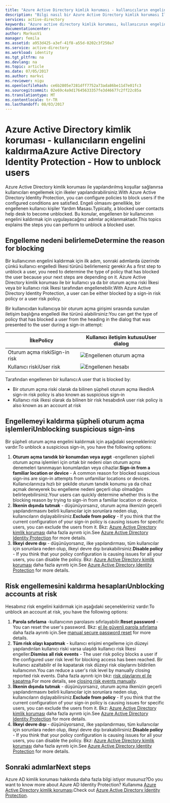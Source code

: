 ```yaml
---
title: "Azure Active Directory kimlik koruması - kullanıcıların engelini kaldırma | Microsoft Docs"
description: "Bilgi nasıl bir Azure Active Directory kimlik koruması İlkesi tarafından engellendi kullanıcıların Engellemeyi Kaldır."
services: active-directory
keywords: "Azure active directory kimlik koruması, kullanıcının engelini kaldırma"
documentationcenter: 
author: MarkusVi
manager: femila
ms.assetid: a953d425-a3ef-41f8-a55d-0202c3f250a7
ms.service: active-directory
ms.workload: identity
ms.tgt_pltfrm: na
ms.devlang: na
ms.topic: article
ms.date: 07/05/2017
ms.author: markvi
ms.reviewer: nigu
ms.openlocfilehash: ce6b2805e7281dff7752a73ada86be11d7e01fc3
ms.sourcegitcommit: 02e69c4a9d17645633357fe3d46677c2ff22c85a
ms.translationtype: MT
ms.contentlocale: tr-TR
ms.lasthandoff: 08/03/2017
---
```

# <a name="azure-active-directory-identity-protection---how-to-unblock-users"></a><span data-ttu-id="5ed6a-104">Azure Active Directory kimlik koruması - kullanıcıların engelini kaldırma</span><span class="sxs-lookup"><span data-stu-id="5ed6a-104">Azure Active Directory Identity Protection - How to unblock users</span></span>
<span data-ttu-id="5ed6a-105">Azure Active Directory kimlik koruması ile yapılandırılmış koşullar sağlanırsa kullanıcıları engellemek için ilkeler yapılandırabilirsiniz.</span><span class="sxs-lookup"><span data-stu-id="5ed6a-105">With Azure Active Directory Identity Protection, you can configure policies to block users if the configured conditions are satisfied.</span></span> <span data-ttu-id="5ed6a-106">Engeli olmasını genellikle, bir engellenen kullanıcı kişiler Yardım Masası.</span><span class="sxs-lookup"><span data-stu-id="5ed6a-106">Typically, a blocked user contacts help desk to become unblocked.</span></span> <span data-ttu-id="5ed6a-107">Bu konular, engellenen bir kullanıcının engelini kaldırmak için uygulayacağınız adımlar açıklanmaktadır.</span><span class="sxs-lookup"><span data-stu-id="5ed6a-107">This topics explains the steps you can perform to unblock a blocked user.</span></span>

## <a name="determine-the-reason-for-blocking"></a><span data-ttu-id="5ed6a-108">Engelleme nedeni belirleme</span><span class="sxs-lookup"><span data-stu-id="5ed6a-108">Determine the reason for blocking</span></span>
<span data-ttu-id="5ed6a-109">Bir kullanıcının engelini kaldırmak için ilk adım, sonraki adımlarda üzerinde çünkü kullanıcı engelledi İlkesi türünü belirlemeniz gerekir.</span><span class="sxs-lookup"><span data-stu-id="5ed6a-109">As a first step to unblock a user, you need to determine the type of policy that has blocked the user because your next steps are depending on it.</span></span>
<span data-ttu-id="5ed6a-110">Azure Active Directory kimlik koruması ile bir kullanıcı ya da bir oturum açma riski İlkesi veya bir kullanıcı risk İlkesi tarafından engellenebilir.</span><span class="sxs-lookup"><span data-stu-id="5ed6a-110">With Azure Active Directory Identity Protection, a user can be either blocked by a sign-in risk policy or a user risk policy.</span></span>

<span data-ttu-id="5ed6a-111">Bir kullanıcıdan kullanıcıya bir oturum açma girişimi sırasında sunulan iletişim başlığına engelledi ilke türünü alabilirsiniz:</span><span class="sxs-lookup"><span data-stu-id="5ed6a-111">You can get the type of policy that has blocked a user from the heading in the dialog that was presented to the user during a sign-in attempt:</span></span>

| <span data-ttu-id="5ed6a-112">İlke</span><span class="sxs-lookup"><span data-stu-id="5ed6a-112">Policy</span></span> | <span data-ttu-id="5ed6a-113">Kullanıcı iletişim kutusu</span><span class="sxs-lookup"><span data-stu-id="5ed6a-113">User dialog</span></span> |
| --- | --- |
| <span data-ttu-id="5ed6a-114">Oturum açma riski</span><span class="sxs-lookup"><span data-stu-id="5ed6a-114">Sign-in risk</span></span> |![Engellenen oturum açma](./media/active-directory-identityprotection-unblock-howto/02.png) |
| <span data-ttu-id="5ed6a-116">Kullanıcı riski</span><span class="sxs-lookup"><span data-stu-id="5ed6a-116">User risk</span></span> |![Engellenen hesabı](./media/active-directory-identityprotection-unblock-howto/104.png) |

<span data-ttu-id="5ed6a-118">Tarafından engellenen bir kullanıcı:</span><span class="sxs-lookup"><span data-stu-id="5ed6a-118">A user that is blocked by:</span></span>

* <span data-ttu-id="5ed6a-119">Bir oturum açma riski olarak da bilinen şüpheli oturum açma ilkedir</span><span class="sxs-lookup"><span data-stu-id="5ed6a-119">A sign-in risk policy is also known as suspicious sign-in</span></span>
* <span data-ttu-id="5ed6a-120">Kullanıcı risk ilkesi olarak da bilinen bir risk hesabıdır</span><span class="sxs-lookup"><span data-stu-id="5ed6a-120">A user risk policy is also known as an account at risk</span></span>

## <a name="unblocking-suspicious-sign-ins"></a><span data-ttu-id="5ed6a-121">Engellemeyi kaldırma şüpheli oturum açma işlemleri</span><span class="sxs-lookup"><span data-stu-id="5ed6a-121">Unblocking suspicious sign-ins</span></span>
<span data-ttu-id="5ed6a-122">Bir şüpheli oturum açma engelini kaldırmak için aşağıdaki seçenekleriniz vardır:</span><span class="sxs-lookup"><span data-stu-id="5ed6a-122">To unblock a suspicious sign-in, you have the following options:</span></span>

1. <span data-ttu-id="5ed6a-123">**Oturum açma tanıdık bir konumdan veya aygıt** -engellenen şüpheli oturum açma işlemleri için ortak bir nedeni olan oturum açma denemeleri tanınmayan konumlardan veya cihazlar.</span><span class="sxs-lookup"><span data-stu-id="5ed6a-123">**Sign-in from a familiar location or device** - A common reason for blocked suspicious sign-ins are sign-in attempts from unfamiliar locations or devices.</span></span> <span data-ttu-id="5ed6a-124">Kullanıcılarınıza hızlı bir şekilde oturum tanıdık konumu ya da cihaz açmak deneyerek bu engelleme nedeni geçerli olup olmadığını belirleyebilirsiniz.</span><span class="sxs-lookup"><span data-stu-id="5ed6a-124">Your users can quickly determine whether this is the blocking reason by trying to sign-in from a familiar location or device.</span></span>
2. <span data-ttu-id="5ed6a-125">**İlkenin dışında tutmak** - düşünüyorsanız, oturum açma ilkenizin geçerli yapılandırmasını belirli kullanıcılar için sorunlara neden olup, kullanıcıların dışlayabilirsiniz.</span><span class="sxs-lookup"><span data-stu-id="5ed6a-125">**Exclude from policy** - If you think that the current configuration of your sign-in policy is causing issues for specific users, you can exclude the users from it.</span></span> <span data-ttu-id="5ed6a-126">Bkz: [Azure Active Directory kimlik koruması](active-directory-identityprotection.md) daha fazla ayrıntı için.</span><span class="sxs-lookup"><span data-stu-id="5ed6a-126">See [Azure Active Directory Identity Protection](active-directory-identityprotection.md) for more details.</span></span>
3. <span data-ttu-id="5ed6a-127">**İlkeyi devre dışı** - düşünüyorsanız, ilke yapılandırması, tüm kullanıcılar için sorunlara neden olup, ilkeyi devre dışı bırakabilirsiniz.</span><span class="sxs-lookup"><span data-stu-id="5ed6a-127">**Disable policy** - If you think that your policy configuration is causing issues for all your users, you can disable the policy.</span></span> <span data-ttu-id="5ed6a-128">Bkz: [Azure Active Directory kimlik koruması](active-directory-identityprotection.md) daha fazla ayrıntı için.</span><span class="sxs-lookup"><span data-stu-id="5ed6a-128">See [Azure Active Directory Identity Protection](active-directory-identityprotection.md) for more details.</span></span>

## <a name="unblocking-accounts-at-risk"></a><span data-ttu-id="5ed6a-129">Risk engellemesini kaldırma hesapları</span><span class="sxs-lookup"><span data-stu-id="5ed6a-129">Unblocking accounts at risk</span></span>
<span data-ttu-id="5ed6a-130">Hesabınız risk engelini kaldırmak için aşağıdaki seçenekleriniz vardır:</span><span class="sxs-lookup"><span data-stu-id="5ed6a-130">To unblock an account at risk, you have the following options:</span></span>

1. <span data-ttu-id="5ed6a-131">**Parola sıfırlama** -kullanıcının parolasını sıfırlayabilir.</span><span class="sxs-lookup"><span data-stu-id="5ed6a-131">**Reset password** - You can reset the user's password.</span></span> <span data-ttu-id="5ed6a-132">Bkz: [el ile güvenli parola sıfırlama](active-directory-identityprotection.md#manual-secure-password-reset) daha fazla ayrıntı için.</span><span class="sxs-lookup"><span data-stu-id="5ed6a-132">See [manual secure password reset](active-directory-identityprotection.md#manual-secure-password-reset) for more details.</span></span>
2. <span data-ttu-id="5ed6a-133">**Tüm risk olayı kapatmak** - kullanıcı erişimi engelleme için düzeyi yapılandırılan kullanıcı riski varsa ulaşıldı kullanıcı risk İlkesi engeller.</span><span class="sxs-lookup"><span data-stu-id="5ed6a-133">**Dismiss all risk events** - The user risk policy blocks a user if the configured user risk level for blocking access has been reached.</span></span> <span data-ttu-id="5ed6a-134">Bir kullanıcı azaltabilir el ile kapatarak risk düzeyi risk olaylarını bildirilen kullanıcının.</span><span class="sxs-lookup"><span data-stu-id="5ed6a-134">You can reduce a user's risk level by manually closing reported risk events.</span></span> <span data-ttu-id="5ed6a-135">Daha fazla ayrıntı için bkz: [risk olaylarını el ile kapatma](active-directory-identityprotection.md#closing-risk-events-manually).</span><span class="sxs-lookup"><span data-stu-id="5ed6a-135">For more details, see [closing risk events manually](active-directory-identityprotection.md#closing-risk-events-manually).</span></span>
3. <span data-ttu-id="5ed6a-136">**İlkenin dışında tutmak** - düşünüyorsanız, oturum açma ilkenizin geçerli yapılandırmasını belirli kullanıcılar için sorunlara neden olup, kullanıcıların dışlayabilirsiniz.</span><span class="sxs-lookup"><span data-stu-id="5ed6a-136">**Exclude from policy** - If you think that the current configuration of your sign-in policy is causing issues for specific users, you can exclude the users from it.</span></span> <span data-ttu-id="5ed6a-137">Bkz: [Azure Active Directory kimlik koruması](active-directory-identityprotection.md) daha fazla ayrıntı için.</span><span class="sxs-lookup"><span data-stu-id="5ed6a-137">See [Azure Active Directory Identity Protection](active-directory-identityprotection.md) for more details.</span></span>
4. <span data-ttu-id="5ed6a-138">**İlkeyi devre dışı** - düşünüyorsanız, ilke yapılandırması, tüm kullanıcılar için sorunlara neden olup, ilkeyi devre dışı bırakabilirsiniz.</span><span class="sxs-lookup"><span data-stu-id="5ed6a-138">**Disable policy** - If you think that your policy configuration is causing issues for all your users, you can disable the policy.</span></span> <span data-ttu-id="5ed6a-139">Bkz: [Azure Active Directory kimlik koruması](active-directory-identityprotection.md) daha fazla ayrıntı için.</span><span class="sxs-lookup"><span data-stu-id="5ed6a-139">See [Azure Active Directory Identity Protection](active-directory-identityprotection.md) for more details.</span></span>

## <a name="next-steps"></a><span data-ttu-id="5ed6a-140">Sonraki adımlar</span><span class="sxs-lookup"><span data-stu-id="5ed6a-140">Next steps</span></span>
 <span data-ttu-id="5ed6a-141">Azure AD kimlik koruması hakkında daha fazla bilgi istiyor musunuz?</span><span class="sxs-lookup"><span data-stu-id="5ed6a-141">Do you want to know more about Azure AD Identity Protection?</span></span> <span data-ttu-id="5ed6a-142">Kullanıma [Azure Active Directory kimlik koruması](active-directory-identityprotection.md).</span><span class="sxs-lookup"><span data-stu-id="5ed6a-142">Check out [Azure Active Directory Identity Protection](active-directory-identityprotection.md).</span></span>
